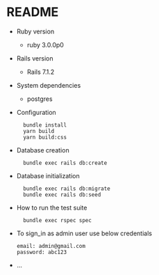 # README

* Ruby version
  - ruby 3.0.0p0

* Rails version
  - Rails 7.1.2

* System dependencies
    - postgres

* Configuration
  ```
    bundle install
    yarn build
    yarn build:css
  ```

* Database creation
  ```
    bundle exec rails db:create
  ```

* Database initialization
  ```
    bundle exec rails db:migrate
    bundle exec rails db:seed
  ```

* How to run the test suite
  ```
    bundle exec rspec spec
  ```

* To sign_in as admin user use below credentials
  ```
  email: admin@gmail.com
  password: abc123
  ```
* ...
